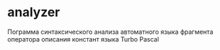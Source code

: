 # analyzer
Пограмма синтаксического анализа автоматного языка фрагмента оператора описания констант языка Turbo Pascal
